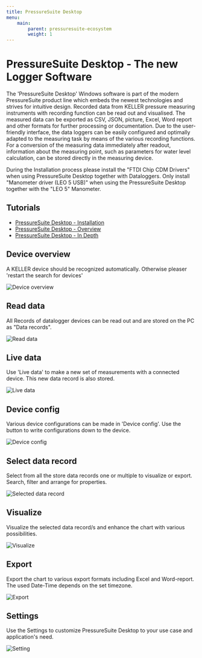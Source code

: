 ```yaml
---
title: PressureSuite Desktop
menu:
    main:
        parent: pressuresuite-ecosystem
        weight: 1
---
```


# PressureSuite Desktop - The new Logger Software

The 'PressureSuite Desktop' Windows software is part of the modern PressureSuite product line which embeds the newest technologies and strives for intuitive design. Recorded data from KELLER pressure measuring instruments with recording function can be read out and visualised. The measured data can be exported as CSV, JSON, picture, Excel, Word report and other formats for further processing or documentation. Due to the user-friendly interface, the data loggers can be easily configured and optimally adapted to the measuring task by means of the various recording functions. For a conversion of the measuring data immediately after readout, information about the measuring point, such as parameters for water level calculation, can be stored directly in the measuring device.

During the Installation process please install the "FTDI Chip CDM Drivers" when using PressureSuite Desktop together with Dataloggers. Only install "Manometer driver (LEO 5 USB)" when using the PressureSuite Desktop together with the "LEO 5" Manometer.

## Tutorials
- [PressureSuite Desktop - Installation](https://www.youtube.com/watch?v=TptD7kvC7ic&list=PLsJXvAaRPNlXOSieA_Tka_CTCqvwumCMI&index=10)
- [PressureSuite Desktop - Overview](https://www.youtube.com/watch?v=9UWGqytViCI&list=PLsJXvAaRPNlXOSieA_Tka_CTCqvwumCMI&index=2)
- [PressureSuite Desktop - In Depth](https://www.youtube.com/watch?v=PChVGxhu5dQ&list=PLsJXvAaRPNlXOSieA_Tka_CTCqvwumCMI&index=3)

## Device overview

A KELLER device should be recognized automatically. Otherwise pleaser 'restart the search for devices'

![Device overview](../../img/PressureSuiteDesktop_1.png "Device overview")

## Read data

All Records of datalogger devices can be read out and are stored on the PC as "Data records".

![Read data](../../img/PressureSuiteDesktop_2.png "Read data")

## Live data

Use 'Live data' to make a new set of measurements with a connected device. This new data record is also stored.

![Live data](../../img/PressureSuiteDesktop_3.png "Live data")

## Device config

Various device configurations can be made in 'Device config'. Use the button to write configurations down to the device.

![Device config](../../img/PressureSuiteDesktop_4.png "Device config")

## Select data record

Select from all the store data records one or multiple to visualize or export. Search, filter and arrange for properties.

![Selected data record](../../img/PressureSuiteDesktop_5.png "Selected data record")

## Visualize

Visualize the selected data record/s and enhance the chart with various possibilities.

![Visualize](../../img/PressureSuiteDesktop_6.png "Visualize")

## Export

Export the chart to various export formats including Excel and Word-report. The used Date-Time depends on the set timezone.

![Export](../../img/PressureSuiteDesktop_7.png "Export")

## Settings

Use the Settings to customize PressureSuite Desktop to your use case and application's need.

![Setting](../../img/PressureSuiteDesktop_8.png "Setting")
